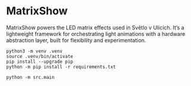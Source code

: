 # MatrixShow

MatrixShow powers the LED matrix effects used in Světlo v Ulicích.
It’s a lightweight framework for orchestrating light animations with a hardware abstraction layer, built for flexibility and experimentation. 

```
python3 -m venv .venv
source .venv/bin/activate
pip install --upgrade pip
python -m pip install -r requirements.txt
```
`python -m src.main`
